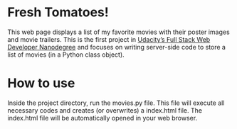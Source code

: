 # Fresh Tomatoes!

This web page displays a list of my favorite movies with their poster images and movie trailers.
This is the first project in <a href="https://www.udacity.com/course/full-stack-web-developer-nanodegree--nd004">Udacity’s Full Stack Web Developer Nanodegree</a> and focuses on writing server-side code to store a list of movies (in a Python class object).


<h1>How to use</h1>

Inside the project directory, run the movies.py file. This file will execute all necessary codes and creates (or overwrites) a index.html file. The index.html file will be automatically opened in your web browser.
